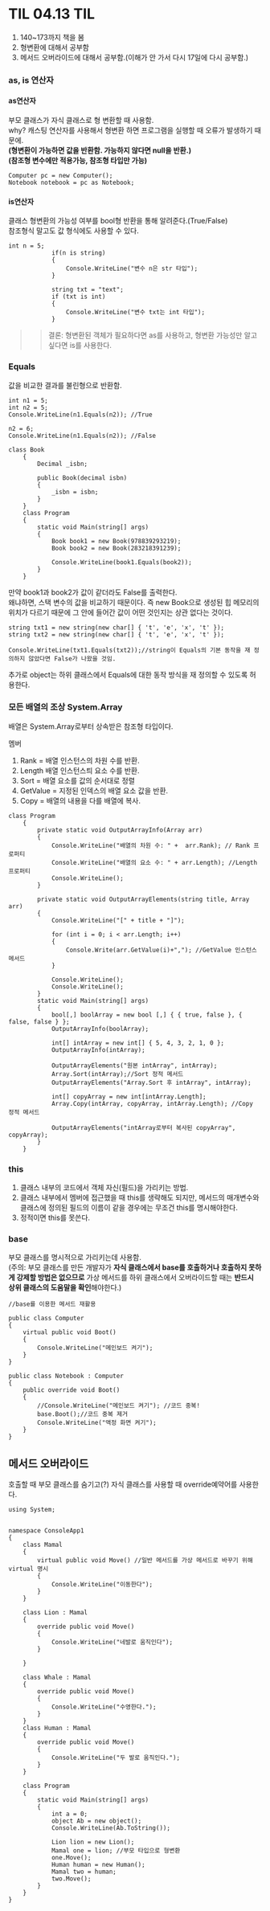 # TIL 04.13 TIL
1. 140~173까지 책을 봄
2. 형변환에 대해서 공부함
3. 메서드 오버라이드에 대해서 공부함.(이해가 안 가서 다시 17일에 다시 공부함.)

### as, is 연산자
#### as연산자
부모 클래스가 자식 클래스로 형 변환할 때 사용함.  
why? 캐스팅 연산자를 사용해서 형변환 하면 프로그램을 실행할 때 오류가 발생하기 때문에.  
**(형변환이 가능하면 값을 반환함. 가능하지 않다면 null을 반환.)**   
**(참조형 변수에만 적용가능, 참조형 타입만 가능)**
```
Computer pc = new Computer();
Notebook notebook = pc as Notebook;
```

#### is연산자
클래스 형변환의 가능성 여부를 bool형 반환을 통해 알려준다.(True/False)  
참조형식 말고도 값 형식에도 사용할 수 있다.
```
int n = 5;
            if(n is string)
            {
                Console.WriteLine("변수 n은 str 타입");
            }

            string txt = "text";
            if (txt is int)
            {
                Console.WriteLine("변수 txt는 int 타입");
            }
```
>> 결론: 형변환된 객체가 필요하다면 as를 사용하고, 형변환 가능성만 알고싶다면 is를 사용한다.  
  
### Equals
값을 비교한 결과를 불린형으로 반환함.
```
int n1 = 5;
int n2 = 5;
Console.WriteLine(n1.Equals(n2)); //True

n2 = 6;
Console.WriteLine(n1.Equals(n2)); //False
```
```
class Book
    {
        Decimal _isbn;

        public Book(decimal isbn)
        {
            _isbn = isbn;
        }
    }
    class Program
    {
        static void Main(string[] args)
        {
            Book book1 = new Book(978839293219);
            Book book2 = new Book(283218391239);

            Console.WriteLine(book1.Equals(book2));
        }  
    }
```
만약 book1과 book2가 값이 같더라도 False를 출력한다.  
왜냐하면, 스택 변수의 값을 비교하기 때문이다. 즉 new Book으로 생성된 힙 메모리의 위치가 다르기 때문에 그 안에 들어간 값이 어떤 것인지는 상관 없다는 것이다.  
```
string txt1 = new string(new char[] { 't', 'e', 'x', 't' });
string txt2 = new string(new char[] { 't', 'e', 'x', 't' });

Console.WriteLine(txt1.Equals(txt2));//string이 Equals의 기본 동작을 재 정의하지 않았다면 False가 나왔을 것임.
```
추가로 object는 하위 클래스에서 Equals에 대한 동작 방식을 재 정의할 수 있도록 허용한다. 

### 모든 배열의 조상 System.Array
배열은 System.Array로부터 상속받은 참조형 타입이다.   
  
멤버  
1. Rank = 배열 인스턴스의 차원 수를 반환.
2. Length 배열 인스턴스틔 요소 수를 반환.
3. Sort = 배열 요소를 값의 순서대로 정렬
4. GetValue = 지정된 인덱스의 배열 요소 값을 반환.
5. Copy = 배열의 내용을 다를 배열에 복사.

```
class Program
    {
        private static void OutputArrayInfo(Array arr)
        {
            Console.WriteLine("배열의 차원 수: " +  arr.Rank); // Rank 프로퍼티
            Console.WriteLine("배열의 요소 수: " + arr.Length); //Length 프로퍼티
            Console.WriteLine();
        }
        
        private static void OutputArrayElements(string title, Array arr)
        {
            Console.WriteLine("[" + title + "]");
            
            for (int i = 0; i < arr.Length; i++)
            {
                Console.Write(arr.GetValue(i)+","); //GetValue 인스턴스 메서드
            }

            Console.WriteLine();
            Console.WriteLine();
        }
        static void Main(string[] args)
        {
            bool[,] boolArray = new bool [,] { { true, false }, { false, false } };
            OutputArrayInfo(boolArray);

            int[] intArray = new int[] { 5, 4, 3, 2, 1, 0 };
            OutputArrayInfo(intArray);

            OutputArrayElements("원본 intArray", intArray);
            Array.Sort(intArray);//Sort 정적 메서드
            OutputArrayElements("Array.Sort 후 intArray", intArray);

            int[] copyArray = new int[intArray.Length];
            Array.Copy(intArray, copyArray, intArray.Length); //Copy 정적 메서드

            OutputArrayElements("intArray로부터 복사된 copyArray", copyArray);
        }  
    }
```

### this
1. 클래스 내부의 코드에서 객체 자신(필드)을 가리키는 방법.  
2. 클래스 내부에서 멤버에 접근했을 때 this를 생략해도 되지만, 메서드의 매개변수와 클래스에 정의된 필드의 이름이 같을 경우에는 무조건 this를 명시해야한다.  
3. 정적이면 this를 못쓴다.

### base
부모 클래스를 명시적으로 가리키는데 사용함.  
(주의: 부모 클래스를 만든 개발자가 **자식 클래스에서 base를 호출하거나 호출하지 못하게 강제할 방법은 없으므로** 가상 메서드를 하위 클래스에서 오버라이드할 때는 **반드시 상위 클래스의 도움말을 확인**해야한다.)

```
//base를 이용한 메서드 재활용

public class Computer
{
    virtual public void Boot()
    {
        Console.WriteLine("메인보드 켜기");
    }
}

public class Notebook : Computer
{
    public override void Boot()
    {
        //Console.WriteLine("메인보드 켜기"); //코드 중복!
        base.Boot();//코드 중복 제거
        Console.WriteLine("액정 화면 켜기");
    }
}
```

## 메서드 오버라이드
호출할 때 부모 클래스를 숨기고(?) 자식 클래스를 사용할 때 override예약어를 사용한다.

```
using System;


namespace ConsoleApp1
{
    class Mamal
    {
        virtual public void Move() //일반 메서드를 가상 메서드로 바꾸기 위해 virtual 명시
        {
            Console.WriteLine("이동한다");
        }
    }

    class Lion : Mamal
    {
        override public void Move()
        {
            Console.WriteLine("네발로 움직인다");
        }

    }

    class Whale : Mamal
    {
        override public void Move()
        {
            Console.WriteLine("수영한다.");
        }
    }
    class Human : Mamal
    {
        override public void Move()
        {
            Console.WriteLine("두 발로 움직인다.");
        }
    }

    class Program
    {
        static void Main(string[] args)
        {
            int a = 0;
            object Ab = new object();
            Console.WriteLine(Ab.ToString());

            Lion lion = new Lion();
            Mamal one = lion; //부모 타입으로 형변환
            one.Move();
            Human human = new Human();
            Mamal two = human;
            two.Move();
        }
    }
}
```

